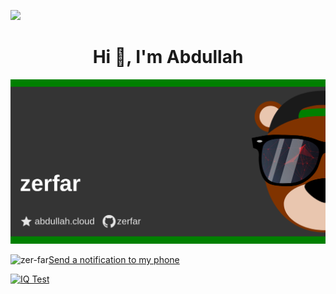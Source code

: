 ![](https://hit.yhype.me/github/profile?user_id=73560425)
<h1 align="center">Hi 👋, I'm Abdullah</h1>

![Picture](asset.png "Picture")

[//]: # (<p align="center"> <img src="https://komarev.com/ghpvc/?username=zer-far&label=Profile%20views&color=0e75b6&style=flat" alt="zer-far" /> </p>)

[//]: # (<p>&nbsp;<img align="left" src="https://github-readme-stats.vercel.app/api?username=zer-far&show_icons=true&locale=en" alt="zer-far" /></p>)

<p><img align="left" src="https://github-readme-streak-stats.herokuapp.com/?user=zer-far&" alt="zer-far" /></p>

[Send a notification to my phone](https://maker.ifttt.com/trigger/notification/with/key/ZgkgyZ_DG-FtKeONhF7vMsqiNgpOD-17vYtOktQLu1?value1=GitHub)

<a href="http://www.free-iqtest.net" title="IQ Test"><img src="http://www.free-iqtest.net/images/badges2/l122.gif" width="200" height="100" alt="IQ Test" border="0"></a>
